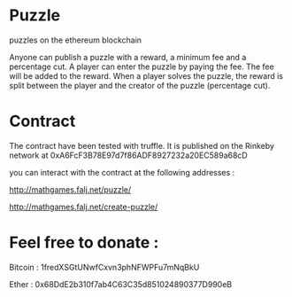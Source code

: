 # Puzzle
puzzles on the ethereum blockchain

Anyone can publish a puzzle with a reward, a minimum fee and a percentage cut.
A player can enter the puzzle by paying the fee. The fee will be added to the reward.
When a player solves the puzzle, the reward is split between the player and the creator of the puzzle (percentage cut).

# Contract
The contract have been tested with truffle.
It is published on the Rinkeby network at 0xA6FcF3B78E97d7f86ADF8927232a20EC589a68cD

you can interact with the contract at the following addresses :

http://mathgames.falj.net/puzzle/

http://mathgames.falj.net/create-puzzle/

# Feel free to donate :

Bitcoin : 1fredXSGtUNwfCxvn3phNFWPFu7mNqBkU

Ether : 0x68DdE2b310f7ab4C63C35d851024890377D990eB 
